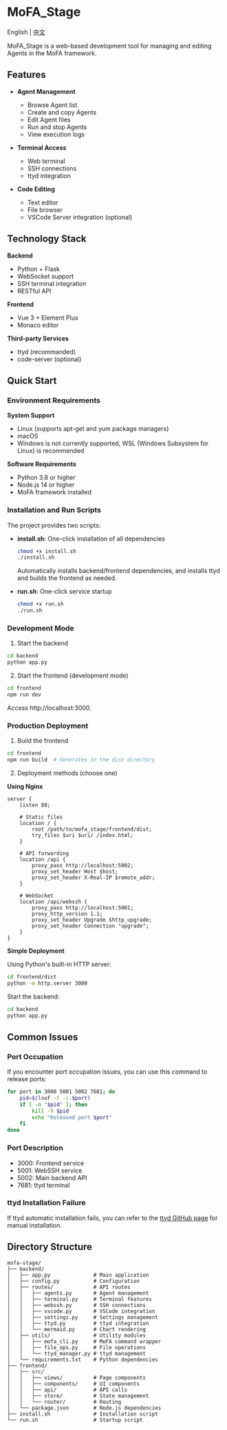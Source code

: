 # MoFA_Stage

English | [中文](README_cn.md)

MoFA_Stage is a web-based development tool for managing and editing Agents in the MoFA framework.

## Features

- **Agent Management**
  - Browse Agent list
  - Create and copy Agents
  - Edit Agent files
  - Run and stop Agents
  - View execution logs

- **Terminal Access**
  - Web terminal
  - SSH connections
  - ttyd integration

- **Code Editing**
  - Text editor
  - File browser
  - VSCode Server integration (optional)

## Technology Stack

**Backend**
- Python + Flask
- WebSocket support
- SSH terminal integration
- RESTful API

**Frontend**
- Vue 3 + Element Plus
- Monaco editor

**Third-party Services**
- ttyd (recommanded)
- code-server (optional)

## Quick Start

### Environment Requirements

**System Support**
- Linux (supports apt-get and yum package managers)
- macOS
- Windows is not currently supported, WSL (Windows Subsystem for Linux) is recommended

**Software Requirements**
- Python 3.8 or higher
- Node.js 14 or higher
- MoFA framework installed

### Installation and Run Scripts

The project provides two scripts:

- **install.sh**: One-click installation of all dependencies
  ```bash
  chmod +x install.sh
  ./install.sh
  ```
  Automatically installs backend/frontend dependencies, and installs ttyd and builds the frontend as needed.

- **run.sh**: One-click service startup
  ```bash
  chmod +x run.sh
  ./run.sh
  ```

### Development Mode

1. Start the backend
```bash
cd backend
python app.py
```

2. Start the frontend (development mode)
```bash
cd frontend
npm run dev
```

Access http://localhost:3000.

### Production Deployment

1. Build the frontend
```bash
cd frontend
npm run build  # Generates in the dist directory
```

2. Deployment methods (choose one)

**Using Nginx**

```nginx
server {
    listen 80;
    
    # Static files
    location / {
        root /path/to/mofa_stage/frontend/dist;
        try_files $uri $uri/ /index.html;
    }
    
    # API forwarding
    location /api {
        proxy_pass http://localhost:5002;
        proxy_set_header Host $host;
        proxy_set_header X-Real-IP $remote_addr;
    }
    
    # WebSocket
    location /api/webssh {
        proxy_pass http://localhost:5001;
        proxy_http_version 1.1;
        proxy_set_header Upgrade $http_upgrade;
        proxy_set_header Connection "upgrade";
    }
}
```

**Simple Deployment**

Using Python's built-in HTTP server:
```bash
cd frontend/dist
python -m http.server 3000
```

Start the backend:
```bash
cd backend
python app.py
```

## Common Issues

### Port Occupation

If you encounter port occupation issues, you can use this command to release ports:

```bash
for port in 3000 5001 5002 7681; do
    pid=$(lsof -t -i:$port)
    if [ -n "$pid" ]; then
        kill -9 $pid
        echo "Released port $port"
    fi
done
```

### Port Description

- 3000: Frontend service
- 5001: WebSSH service
- 5002: Main backend API
- 7681: ttyd terminal

### ttyd Installation Failure

If ttyd automatic installation fails, you can refer to the [ttyd GitHub page](https://github.com/tsl0922/ttyd) for manual installation.

## Directory Structure

```
mofa-stage/
├── backend/
│   ├── app.py              # Main application
│   ├── config.py           # Configuration
│   ├── routes/             # API routes
│   │   ├── agents.py       # Agent management
│   │   ├── terminal.py     # Terminal features
│   │   ├── webssh.py       # SSH connections
│   │   ├── vscode.py       # VSCode integration
│   │   ├── settings.py     # Settings management
│   │   ├── ttyd.py         # ttyd integration
│   │   └── mermaid.py      # Chart rendering
│   ├── utils/              # Utility modules
│   │   ├── mofa_cli.py     # MoFA command wrapper
│   │   ├── file_ops.py     # File operations
│   │   └── ttyd_manager.py # ttyd management
│   └── requirements.txt    # Python dependencies
├── frontend/
│   ├── src/
│   │   ├── views/          # Page components
│   │   ├── components/     # UI components
│   │   ├── api/            # API calls
│   │   ├── store/          # State management
│   │   └── router/         # Routing
│   └── package.json        # Node.js dependencies
├── install.sh              # Installation script
└── run.sh                  # Startup script
```